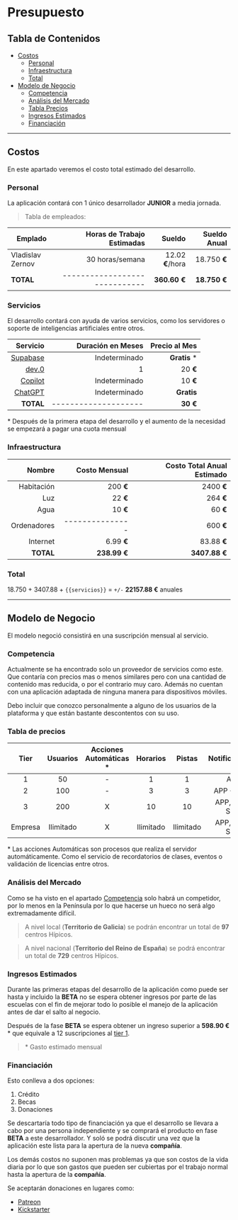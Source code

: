 # Presupuesto

## Tabla de Contenidos

- [Costos](#costos)
	- [Personal](#personal)
	- [Infraestructura](#infraestructura)
	- [Total](#total)
- [Modelo de Negocio](#modelo-de-negocio)
	- [Competencia](#competencia)
	- [Análisis del Mercado](#analisis-del-mercado)
	- [Tabla Precios](#tabla-precios)
	- [Ingresos Estimados](#ingresos-estimados)
	- [Financiación](#financiación)

---

## Costos

En este apartado veremos el costo total estimado del desarrollo.

### Personal

La aplicación contará con 1 único desarrollador **JUNIOR** a media jornada.

> Tabla de empleados:

| Emplado          |    Horas de Trabajo Estimadas |           Sueldo | Sueldo Anual |
| ---------------- | ----------------------------: | ---------------: | -----------: |
| Vladislav Zernov |               30 horas/semana | 12.02 **€**/hora | 18.750 **€** |
| **TOTAL**        | ----------------------------- |     **360.60 €** | **18.750 €** |

### Servicios

El desarrollo contará con ayuda de varios servicios, como los servidores o soporte de inteligencias artificiales entre otros. 

|                                       Servicio |    Duración en Meses | Precio al Mes |
| ---------------------------------------------: | -------------------: | ------------: |
|                                   [Supabase]() |        Indeterminado |  **Gratis** * |
|                                      [dev.0]() |                    1 |      20 **€** |
| [Copilot](https://github.com/features/copilot) |        Indeterminado |      10 **€** |
|         [ChatGPT](https://openai.com/chatgpt/) |        Indeterminado |    **Gratis** |
|                                      **TOTAL** | -------------------- |      **30 €** |

\* Después de la primera etapa del desarrollo y el aumento de la necesidad se empezará a pagar una cuota mensual

### Infraestructura

|      Nombre |   Costo Mensual | Costo Total Anual Estimado |
| ----------: | --------------: | -------------------------: |
|  Habitación |       200 **€** |                 2400 **€** |
|         Luz |        22 **€** |                  264 **€** |
|        Agua |        10 **€** |                   60 **€** |
| Ordenadores | --------------- |                  600 **€** |
|    Internet |      6.99 **€** |                83.88 **€** |
|   **TOTAL** |    **238.99 €** |              **3407.88 €** |

### Total

18.750 + 3407.88 + `{{servicios}}` = `+/-` **22157.88 €** anuales

---

## Modelo de Negocio

El modelo negoció consistirá en una suscripción mensual al servicio. 

### Competencia

Actualmente se ha encontrado solo un proveedor de servicios como este. Que contaría con precios mas o menos similares pero con una cantidad de contenido mas reducida, o por el contrario muy caro. Además  no cuentan con una aplicación adaptada de ninguna manera para dispositivos móviles.

Debo incluir que conozco personalmente a alguno de los usuarios de la plataforma y que están bastante descontentos con su uso.
### Tabla de precios

|  Tier   | Usuarios  | Acciones Automáticas \* | Horarios  |  Pistas   | Notificaciones |  Precio   |
| :-----: | :-------: | :---------------------: | :-------: | :-------: | :------------: | :-------: |
|    1    |    50     |            -            |     1     |     1     |      APP       |  50€/mes  |
|    2    |    100    |            -            |     3     |     3     |   APP + MAIL   |  80€/mes  |
|    3    |    200    |            X            |    10     |    10     | APP, MAIL, SMS | 110€/mes  |
| Empresa | Ilimitado |            X            | Ilimitado | Ilimitado | APP, MAIL, SMS | +200€/mes |

\* Las acciones Automáticas son procesos que realiza el servidor automáticamente. Como el servicio de recordatorios de clases, eventos o validación de licencias entre otros.

### Análisis del Mercado

Como se ha visto en el apartado [Competencia](#competencia) solo habrá un competidor, por lo menos en la Península por lo que hacerse un hueco no será algo extremadamente difícil.

> A nivel local (**Territorio de Galicia**) se podrán encontrar un total de **97** centros Hípicos.

> A nivel nacional (**Territorio del Reino de España**) se podrá encontrar un total de **729** centros Hípicos.

### Ingresos Estimados

Durante las primeras etapas del desarrollo de la aplicación como puede ser hasta y incluido la **BETA** no se espera obtener ingresos por parte de las escuelas con el fin de mejorar todo lo posible el manejo de la aplicación antes de dar el salto al negocio.

Después de la fase **BETA** se espera obtener un ingreso superior a **598.90 €** \* que equivale a 12 suscripciones al [tier 1](#tabla-de-precios).


> \* Gasto estimado mensual

### Financiación

Esto conlleva a dos opciones:

1. Crédito
2. Becas
3. Donaciones


Se descartaría todo tipo de financiación ya que el desarrollo se llevara a cabo por una persona independiente y se comprará el producto en fase **BETA** a este desarrollador. Y soló se podrá discutir una vez que la aplicación este lista para la apertura de la nueva **compañía**. 

Los demás costos no suponen mas problemas ya que son costos de la vida diaria por lo que son gastos que pueden ser cubiertas por el trabajo normal hasta la apertura de la **compañía**.

Se aceptarán donaciones en lugares como:

- [Patreon](https://www.patreon.com/)
- [Kickstarter](https://www.kickstarter.com/?lang=es)
